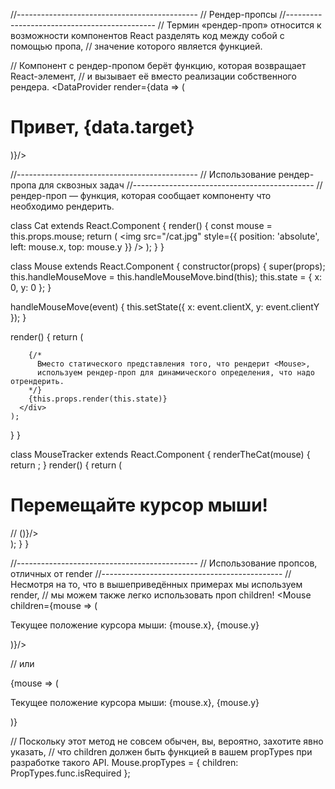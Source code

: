 //--------------------------------------------- // Рендер-пропсы //--------------------------------------------- //
Термин «рендер-проп» относится к возможности компонентов React разделять код между собой с помощью пропа, // значение
которого является функцией.

// Компонент с рендер-пропом берёт функцию, которая возвращает React-элемент, // и вызывает её вместо реализации
собственного рендера.
<DataProvider render={data => (
  <h1>Привет, {data.target}</h1>
)}/>

//--------------------------------------------- // Использование рендер-пропа для сквозных задач
//--------------------------------------------- // рендер-проп — функция, которая сообщает компоненту что необходимо
рендерить.

class Cat extends React.Component { render() { const mouse = this.props.mouse; return (
<img src="/cat.jpg" style={{ position: 'absolute', left: mouse.x, top: mouse.y }} />
); } }

class Mouse extends React.Component { constructor(props) { super(props); this.handleMouseMove =
this.handleMouseMove.bind(this); this.state = { x: 0, y: 0 }; }

handleMouseMove(event) { this.setState({ x: event.clientX, y: event.clientY }); }

render() { return (
<div style={{ height: '100vh' }} onMouseMove={this.handleMouseMove}>

        {/*
          Вместо статического представления того, что рендерит <Mouse>,
          используем рендер-проп для динамического определения, что надо отрендерить.
        */}
        {this.props.render(this.state)}
      </div>
    );

} }

class MouseTracker extends React.Component { renderTheCat(mouse) { return <Cat mouse={mouse} />; } render() { return (
<div>
<h1>Перемещайте курсор мыши!</h1>
//<Mouse render={mouse => (<Cat mouse={mouse} />)}/>
<Mouse render={this.renderTheCat} />
</div>
); } }

//--------------------------------------------- // Использование пропсов, отличных от render
//--------------------------------------------- //Несмотря на то, что в вышеприведённых примерах мы используем render,
// мы можем также легко использовать проп children!
<Mouse children={mouse => (
  <p>Текущее положение курсора мыши: {mouse.x}, {mouse.y}</p>
)}/>

// или

<Mouse>
  {mouse => (
    <p>Текущее положение курсора мыши: {mouse.x}, {mouse.y}</p>
  )}
</Mouse>

// Поскольку этот метод не совсем обычен, вы, вероятно, захотите явно указать, // что children должен быть функцией в
вашем propTypes при разработке такого API. Mouse.propTypes = { children: PropTypes.func.isRequired };




